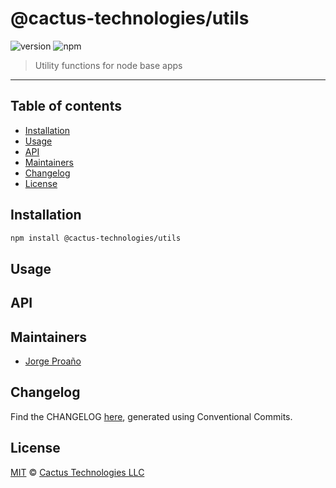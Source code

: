 # @cactus-technologies/utils

![version](https://img.shields.io/badge/version-1.2.1-green.svg)
![npm](https://img.shields.io/badge/npm-private-red.svg)

> Utility functions for node base apps

---

## Table of contents

-   [Installation](#installation)
-   [Usage](#usage)
-   [API](#api)
-   [Maintainers](#maintainers)
-   [Changelog](#changelog)
-   [License](#license)

## Installation

```sh
npm install @cactus-technologies/utils
```

## Usage

## API

## Maintainers

-   [Jorge Proaño](https://www.hidden-node-problem.com)

## Changelog

Find the CHANGELOG [here](CHANGELOG.md), generated using Conventional Commits.

## License

[MIT](LICENSE) © [Cactus Technologies LLC](http://www.cactus.is)
